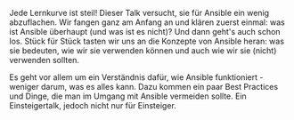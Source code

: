 Jede Lernkurve ist steil! Dieser Talk versucht, sie für Ansible ein wenig abzuflachen.
Wir fangen ganz am Anfang an und klären zuerst einmal: was ist Ansible überhaupt (und was ist es nicht)?
Und dann geht's auch schon los. Stück für Stück tasten wir uns an die Konzepte von Ansible heran: was sie bedeuten, wie wir sie verwenden können und auch wie wir sie (nicht) verwenden sollten.

Es geht vor allem um ein Verständnis dafür, wie Ansible funktioniert - weniger darum, was es alles kann.
Dazu kommen ein paar Best Practices und Dinge, die man im Umgang mit Ansible vermeiden sollte.
Ein Einsteigertalk, jedoch nicht nur für Einsteiger.

